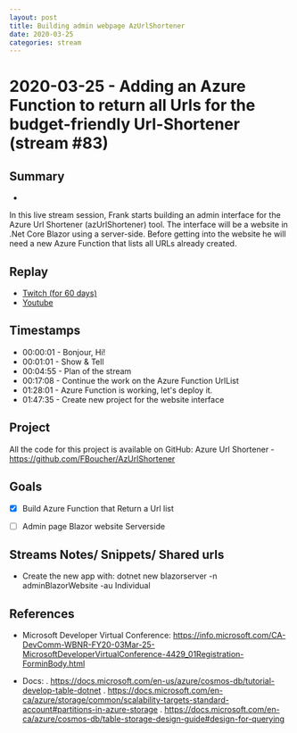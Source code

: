 ```yaml
---
layout: post
title: Building admin webpage AzUrlShortener
date: 2020-03-25
categories: stream
---
```



# 2020-03-25 - Adding an Azure Function to return all Urls for the budget-friendly Url-Shortener (stream #83) 

## Summary
-

In this live stream session, Frank starts building an admin interface for the Azure Url Shortener (azUrlShortener) tool. The interface will be a website in .Net Core Blazor using a server-side. Before getting into the website he will need a new Azure Function that lists all URLs already created.

## Replay


- [Twitch (for 60 days)](https://www.twitch.tv/videos/575027141)
- [Youtube](https://youtu.be/m5WETGjV1c0)


## Timestamps


- 00:00:01 - Bonjour, Hi!
- 00:01:01 - Show & Tell
- 00:04:55 - Plan of the stream
- 00:17:08 - Continue the work on the Azure Function UrlList
- 01:28:01 - Azure Function is working, let's deploy it.
- 01:47:35 - Create new project for the website interface


Project
-------

All the code for this project is available on GitHub: Azure Url Shortener - https://github.com/FBoucher/AzUrlShortener


Goals
-----

- [X] Build Azure Function that Return a Url list
- [ ] Admin page Blazor website Serverside



Streams Notes/ Snippets/ Shared urls
-----------------------------------

- Create the new app with:
    dotnet new blazorserver -n adminBlazorWebsite -au Individual 


References
----------

- Microsoft Developer Virtual Conference: https://info.microsoft.com/CA-DevComm-WBNR-FY20-03Mar-25-MicrosoftDeveloperVirtualConference-4429_01Registration-ForminBody.html

- Docs: 
 . https://docs.microsoft.com/en-us/azure/cosmos-db/tutorial-develop-table-dotnet
 . https://docs.microsoft.com/en-ca/azure/storage/common/scalability-targets-standard-account#partitions-in-azure-storage
 . https://docs.microsoft.com/en-ca/azure/cosmos-db/table-storage-design-guide#design-for-querying
